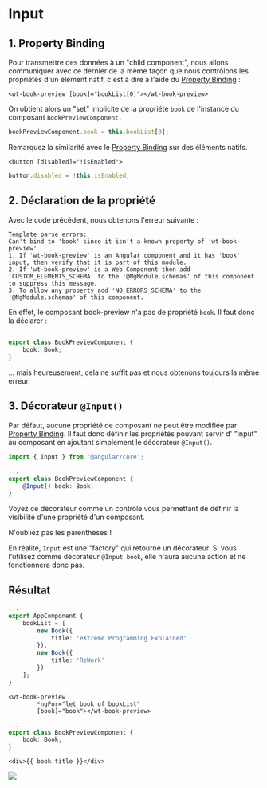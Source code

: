 # Input

## 1. Property Binding

Pour transmettre des données à un "child component", nous allons communiquer avec ce dernier de la même façon que nous contrôlons les propriétés d'un élément natif, c'est à dire à l'aide du [Property Binding](../composants/property-binding.md)  :

```markup
<wt-book-preview [book]="bookList[0]"></wt-book-preview>
```

On obtient alors un "set" implicite de la propriété `book` de l'instance du composant `BookPreviewComponent.`


```typescript
bookPreviewComponent.book = this.bookList[0];
```

Remarquez la similarité avec le [Property Binding](../composants/property-binding.md) sur des éléments natifs.

```markup
<button [disabled]="!isEnabled">
```


```typescript
button.disabled = !this.isEnabled;
```


## 2. Déclaration de la propriété

Avec le code précédent, nous obtenons l'erreur suivante :

```text
Template parse errors:
Can't bind to 'book' since it isn't a known property of 'wt-book-preview'.
1. If 'wt-book-preview' is an Angular component and it has 'book' input, then verify that it is part of this module.
2. If 'wt-book-preview' is a Web Component then add 'CUSTOM_ELEMENTS_SCHEMA' to the '@NgModule.schemas' of this component to suppress this message.
3. To allow any property add 'NO_ERRORS_SCHEMA' to the '@NgModule.schemas' of this component.
```

En effet, le composant book-preview n'a pas de propriété `book`. Il faut donc la déclarer :


```typescript
...
export class BookPreviewComponent {
    book: Book;
}
```


... mais heureusement, cela ne suffit pas et nous obtenons toujours la même erreur.

## 3. Décorateur `@Input()`

Par défaut, aucune propriété de composant ne peut être modifiée par [Property Binding](../composants/property-binding.md). Il faut donc définir les propriétés pouvant servir d' "input" au composant en ajoutant simplement le décorateur `@Input()`.


```typescript
import { Input } from '@angular/core';

...
export class BookPreviewComponent {
    @Input() book: Book;
}
```


Voyez ce décorateur comme un contrôle vous permettant de définir la visibilité d'une propriété d'un composant.


N'oubliez pas les parenthèses !

En réalité, `Input` est une "factory" qui retourne un décorateur. Si vous l'utilisez comme décorateur `@Input book`, elle n'aura aucune action et ne fonctionnera donc pas.


## Résultat


```typescript
...
export AppComponent {
    bookList = [
        new Book({
            title: 'eXtreme Programming Explained'
        }),
        new Book({
            title: 'ReWork'
        })
    ];
}
```

```markup
<wt-book-preview
        *ngFor="let book of bookList"
        [book]="book"></wt-book-preview>
```

```typescript
...
export class BookPreviewComponent {
    book: Book;
}
```

```markup
<div>{{ book.title }}</div>
```


![](../../.gitbook/assets/component-interaction-input.jpg)

